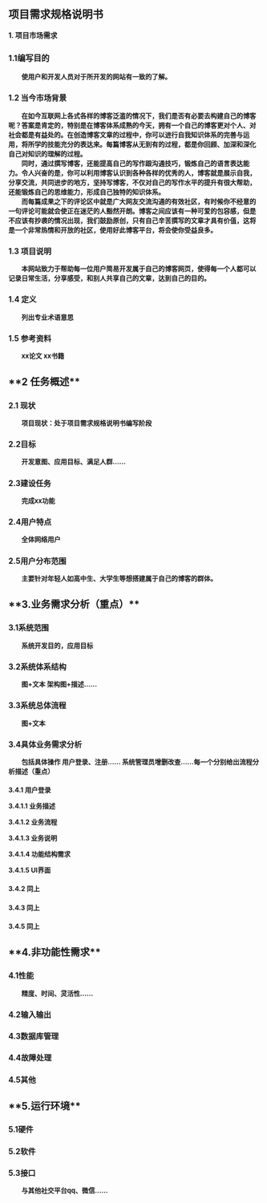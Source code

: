 ﻿## 项目需求规格说明书  


 **1. 项目市场需求**
<h3>

<font size=3>   1.1编写目的

<font size=2>　　使用户和开发人员对于所开发的网站有一致的了解。

<h3>1.2	当今市场背景

<font size=2>　　在如今互联网上各式各样的博客泛滥的情况下，我们是否有必要去构建自己的博客呢？答案是肯定的，特别是在博客体系成熟的今天，拥有一个自己的博客更对个人、对社会都是有益处的。在创造博客文章的过程中，你可以进行自我知识体系的完善与运用，将所学的技能充分的表达来。每篇博客从无到有的过程，都是你回顾、加深和深化自己对知识的理解的过程。  
　　同时，通过撰写博客，还能提高自己的写作跟沟通技巧，锻炼自己的语言表达能力。令人兴奋的是，你可以利用博客认识到各种各样的优秀的人，博客就是展示自我，分享交流，共同进步的地方，坚持写博客，不仅对自己的写作水平的提升有很大帮助，还能锻炼自己的思维能力，形成自己独特的知识体系。  
　　而每篇成果之下的评论区中就是广大网友交流沟通的有效社区，有时候你不经意的一句评论可能就会使正在迷茫的人豁然开朗。博客之间应该有一种可爱的包容感，但是不应该有抄袭的情况出现，我们鼓励原创，只有自己辛苦撰写的文章才具有价值，这将是一个非常热情和开放的社区，使用好此博客平台，将会使你受益良多。

<h3>1.3 项目说明
	
<font size=2>　　本网站致力于帮助每一位用户简易开发属于自己的博客网页，使得每一个人都可以记录日常生活，分享感受，和别人共享自己的文章，达到自己的目的。

<h3>1.4 定义

<font size=2>　　列出专业术语意思

<h3>1.5 参考资料

<font size=2>　　xx论文 xx书籍

<h2>**2 任务概述**
<h3>2.1 现状

<font size=2>　　项目现状：处于项目需求规格说明书编写阶段

<h3>2.2目标

<font size=2>　　开发意图、应用目标、满足人群……


<h3>2.3建设任务

<font size=2>　　完成xx功能

<h3>2.4用户特点

<font size=2>　　全体网络用户

<h3>2.5用户分布范围

<font size=2>　　主要针对年轻人如高中生、大学生等想搭建属于自己的博客的群体。

<h2>**3.业务需求分析（重点）**

<h3>3.1系统范围

<font size=2>　　系统开发目的，应用目标

<h3>3.2系统体系结构

<font size=2>　　图+文本 架构图+描述……

<h3>3.3系统总体流程

<font size=2>　　图+文本

<h3>3.4具体业务需求分析

<font size=2>　　包括具体操作 用户登录、注册…… 系统管理员增删改查……**每一个分别给出流程分析描述**（重点）

<h4>3.4.1 用户登录

<font size=2>3.4.1.1 业务描述  
 
3.4.1.2 业务流程

3.4.1.3 业务说明

3.4.1.4 功能结构需求

3.4.1.5 UI界面

<h4>3.4.2 同上

<h4>3.4.3 同上

<h4>3.4.5 同上


<h2>**4.非功能性需求**

<h3>4.1性能

<font size=2>　　精度、时间、灵活性……

<h3>4.2输入输出

<h3>4.3数据库管理

<h3>4.4故障处理

<h3>4.5其他

<h2>**5.运行环境**

<h3>5.1硬件

<h3>5.2软件

<h3>5.3接口

<font size=2>　　与其他社交平台qq、微信……

